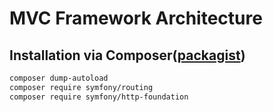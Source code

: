 MVC Framework Architecture
======

## Installation via Composer([packagist](https://packagist.org/packages/hhxsv5/php-sse))

```BASH
composer dump-autoload
composer require symfony/routing
composer require symfony/http-foundation
```